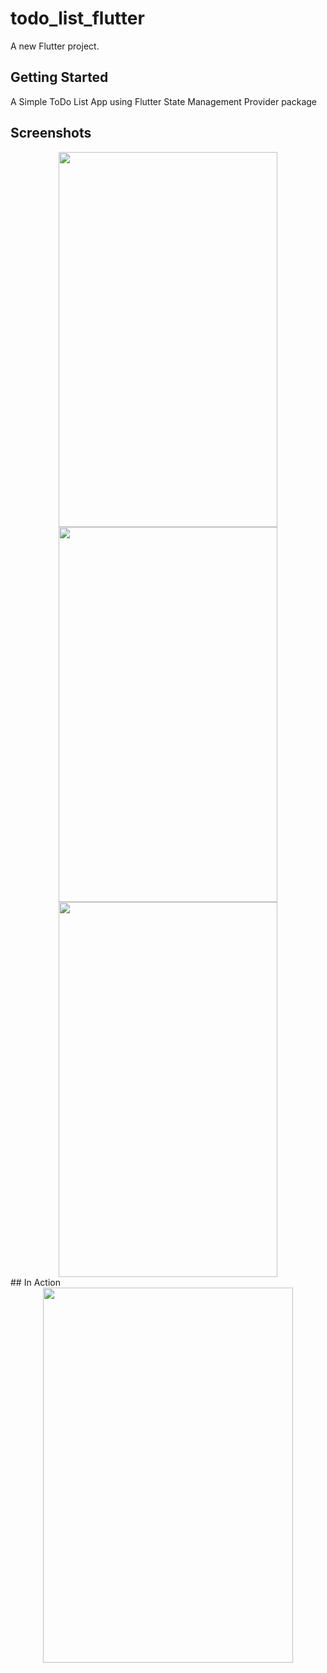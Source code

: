 # todo_list_flutter

A new Flutter project.

## Getting Started

A Simple ToDo List App using Flutter State Management Provider package

## Screenshots

<div align=center>
  <img src="https://user-images.githubusercontent.com/64702890/117021499-084b4080-ad15-11eb-8080-7e63ed5b1293.png" height=600 width=350>
  <img src="https://user-images.githubusercontent.com/64702890/117021511-0b463100-ad15-11eb-9cd6-2d0d8346c364.png" height=600 width=350>
  <img src="https://user-images.githubusercontent.com/64702890/117021514-0c775e00-ad15-11eb-9019-b5281efee0b4.png" height=600 width=350>
  </div>
## In Action

<div align=center>
  <img src="https://user-images.githubusercontent.com/64702890/117022025-84de1f00-ad15-11eb-91cc-ef7c0c14ad7b.gif" height=600 width=400>
  </div>
